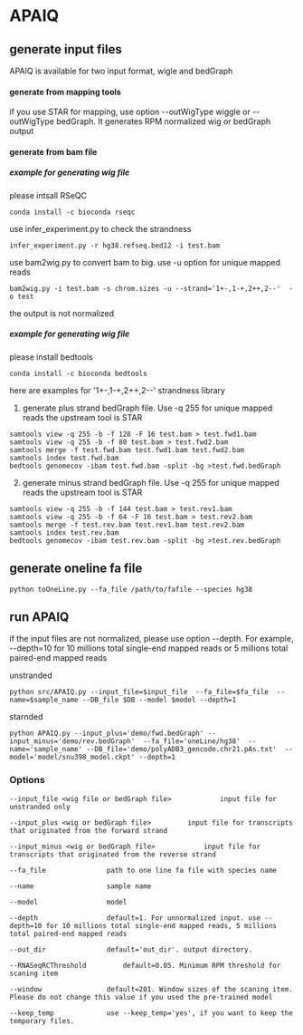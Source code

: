 # APAIQ

## generate input files

APAIQ is available for two input format, wigle and bedGraph

#### generate from mapping tools

if you use STAR for mapping, use option --outWigType wiggle or --outWigType bedGraph. It generates RPM normalized wig or bedGraph output

#### generate from bam file


##### example for generating wig file
please intsall RSeQC

`conda install -c bioconda rseqc`

use infer_experiment.py to check the strandness

`infer_experiment.py -r hg38.refseq.bed12 -i test.bam`

use bam2wig.py to convert bam to big. use -u option for unique mapped reads

`bam2wig.py -i test.bam -s chrom.sizes -u --strand='1+-,1-+,2++,2--'  -o test`

the output is not normalized

##### example for generating wig file
please install bedtools 

`conda install -c bioconda bedtools`

here are examples for '1+-,1-+,2++,2--' strandness library

1. generate plus strand bedGraph file. Use -q 255 for unique mapped reads the upstream tool is STAR
```
samtools view -q 255 -b -f 128 -F 16 test.bam > test.fwd1.bam
samtools view -q 255 -b -f 80 test.bam > test.fwd2.bam
samtools merge -f test.fwd.bam test.fwd1.bam test.fwd2.bam
samtools index test.fwd.bam
bedtools genomecov -ibam test.fwd.bam -split -bg >test.fwd.bedGraph
```
2. generate minus strand bedGraph file. Use -q 255 for unique mapped reads the upstream tool is STAR
```
samtools view -q 255 -b -f 144 test.bam > test.rev1.bam
samtools view -q 255 -b -f 64 -F 16 test.bam > test.rev2.bam
samtools merge -f test.rev.bam test.rev1.bam test.rev2.bam
samtools index test.rev.bam
bedtools genomecov -ibam test.rev.bam -split -bg >test.rev.bedGraph
```

## generate oneline fa file
`python toOneLine.py --fa_file /path/to/fafile --species hg38`

## run APAIQ
if the input files are not normalized, please use option --depth. For example, --depth=10 for 10 millions total single-end mapped reads or  5 millions total paired-end mapped reads

unstranded 

`python src/APAIQ.py --input_file=$input_file  --fa_file=$fa_file  --name=$sample_name --DB_file $DB --model $model --depth=1`

starnded

`python APAIQ.py --input_plus='demo/fwd.bedGraph' --input_minus='demo/rev.bedGraph'  --fa_file='oneLine/hg38'  --name='sample_name' --DB_file='demo/polyADB3_gencode.chr21.pAs.txt'  --model='model/snu398_model.ckpt' --depth=1`



### Options
	--input_file <wig file or bedGraph file>			input file for unstranded only

	--input_plus <wig or bedGraph file>			input file for transcripts that originated from the forward strand

	--input_minus <wig or bedGraph file>			input file for transcripts that originated from the reverse strand

	--fa_file				path to one line fa file with species name

	--name					sample name

	--model					model

	--depth					default=1. For unnormalized input. use --depth=10 for 10 millions total single-end mapped reads, 5 millions total paired-end mapped reads

	--out_dir				default='out_dir'. output directory. 
	
	--RNASeqRCThreshold			default=0.05. Minimum RPM threshold for scaning item

	--window				default=201. Window sizes of the scaning item. Please do not change this value if you used the pre-trained model

	--keep_temp				use --keep_temp='yes', if you want to keep the temporary files.
	

